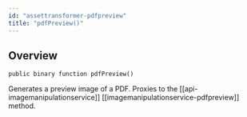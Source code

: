 ```yaml
---
id: "assettransformer-pdfpreview"
title: "pdfPreview()"
---
```



## Overview




```luceescript
public binary function pdfPreview()
```

Generates a preview image of a PDF. Proxies to the [[api-imagemanipulationservice]] [[imagemanipulationservice-pdfpreview]] method.

